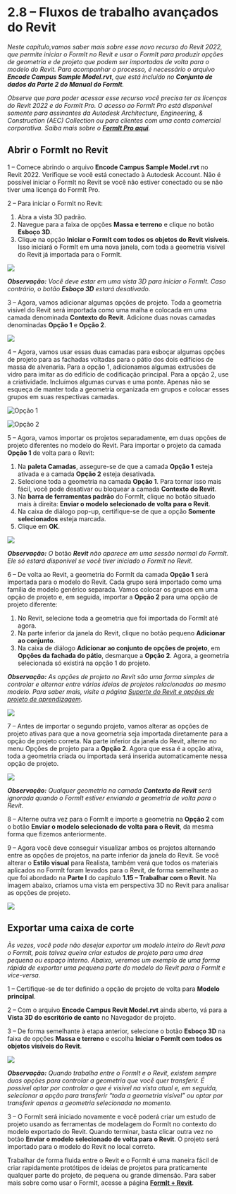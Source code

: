 # 2.8 – Fluxos de trabalho avançados do Revit

_Neste capítulo,vamos saber mais sobre esse novo recurso do Revit 2022, que permite iniciar o FormIt no Revit e usar o FormIt para produzir opções de geometria e de projeto que podem ser importadas de volta para o modelo do Revit. Para acompanhar o processo, é necessário o arquivo_ _**Encode Campus Sample Model.rvt**_, _que está incluído no_ _**Conjunto de dados da Parte 2 do Manual do FormIt**._

_Observe que para poder acessar esse recurso você precisa ter as licenças do Revit 2022 e do FormIt Pro. O acesso ao FormIt Pro está disponível somente para assinantes da Autodesk Architecture, Engineering, & Construction (AEC) Collection ou para clientes com uma conta comercial corporativa. Saiba mais sobre o_ [_**FormIt Pro aqui**_](https://formit.autodesk.com/#pro-callout)_._

## Abrir o FormIt no Revit

1 – Comece abrindo o arquivo **Encode Campus Sample Model.rvt** no Revit 2022. Verifique se você está conectado à Autodesk Account. Não é possível iniciar o FormIt no Revit se você não estiver conectado ou se não tiver uma licença do FormIt Pro.

2 – Para iniciar o FormIt no Revit:

1. Abra a vista 3D padrão.
2. Navegue para a faixa de opções **Massa e terreno** e clique no botão **Esboço 3D**.
3. Clique na opção **Iniciar o FormIt com todos os objetos do Revit visíveis**. Isso iniciará o FormIt em uma nova janela, com toda a geometria visível do Revit já importada para o FormIt.

![](<../../.gitbook/assets/0 (22).png>)

_**Observação:**_ _Você deve estar em uma vista 3D para iniciar o FormIt. Caso contrário, o botão_ _**Esboço 3D**_ _estará desativado._

3 – Agora, vamos adicionar algumas opções de projeto. Toda a geometria visível do Revit será importada como uma malha e colocada em uma camada denominada **Contexto do Revit**. Adicione duas novas camadas denominadas **Opção 1** e **Opção 2**.

![](<../../.gitbook/assets/1 (23) (1).png>)

4 – Agora, vamos usar essas duas camadas para esboçar algumas opções de projeto para as fachadas voltadas para o pátio dos dois edifícios de massa de alvenaria. Para a opção 1, adicionamos algumas extrusões de vidro para imitar as do edifício de codificação principal. Para a opção 2, use a criatividade. Incluímos algumas curvas e uma ponte. Apenas não se esqueça de manter toda a geometria organizada em grupos e colocar esses grupos em suas respectivas camadas.

![Opção 1](<../../.gitbook/assets/2 (23) (1).png>)

![Opção 2](<../../.gitbook/assets/3 (20) (1).png>)

5 – Agora, vamos importar os projetos separadamente, em duas opções de projeto diferentes no modelo do Revit. Para importar o projeto da camada **Opção 1** de volta para o Revit:

1. Na **paleta Camadas**, assegure-se de que a camada **Opção 1** esteja ativada e a camada **Opção 2** esteja desativada.
2. Selecione toda a geometria na camada **Opção 1**. Para tornar isso mais fácil, você pode desativar ou bloquear a camada **Contexto do Revit**.
3. Na **barra de ferramentas padrão** do FormIt, clique no botão situado mais à direita: **Enviar o modelo selecionado de volta para o Revit**.
4. Na caixa de diálogo pop-up, certifique-se de que a opção **Somente selecionados** esteja marcada.
5. Clique em **OK**.

![](<../../.gitbook/assets/4 (19) (1).png>)

_**Observação:**_ _O_ botão _**Revit**_ _não aparece em uma sessão normal do FormIt. Ele só estará disponível se você tiver iniciado o FormIt no Revit._

6 – De volta ao Revit, a geometria do FormIt da camada **Opção 1** será importada para o modelo do Revit. Cada grupo será importado como uma família de modelo genérico separada. Vamos colocar os grupos em uma opção de projeto e, em seguida, importar a **Opção 2** para uma opção de projeto diferente:

1. No Revit, selecione toda a geometria que foi importada do FormIt até agora.
2. Na parte inferior da janela do Revit, clique no botão pequeno **Adicionar ao conjunto**.
3. Na caixa de diálogo **Adicionar ao conjunto de opções de projeto**, em **Opções da fachada do pátio**, desmarque a **Opção 2**. Agora, a geometria selecionada só existirá na opção 1 do projeto.

_**Observação:**_ _As opções de projeto no Revit são uma forma simples de controlar e alternar entre várias ideias de projetos relacionadas ao mesmo modelo. Para saber mais, visite a página_ [_Suporte do Revit e opções de projeto de aprendizagem_](https://knowledge.autodesk.com/support/revit-products/learn-explore/caas/CloudHelp/cloudhelp/2021/ENU/Revit-Model/files/GUID-D48B1E7E-BC34-414E-85BD-790F199BB2C0-htm.html)_._

![](<../../.gitbook/assets/5 (18).png>)

7 – Antes de importar o segundo projeto, vamos alterar as opções de projeto ativas para que a nova geometria seja importada diretamente para a opção de projeto correta. Na parte inferior da janela do Revit, alterne no menu Opções de projeto para a **Opção 2**. Agora que essa é a opção ativa, toda a geometria criada ou importada será inserida automaticamente nessa opção de projeto.

![](<../../.gitbook/assets/6 (15).png>)

_**Observação:**_ _Qualquer geometria na camada_ _**Contexto do Revit**_ _será ignorada quando o FormIt estiver enviando a geometria de volta para o Revit._

8 – Alterne outra vez para o FormIt e importe a geometria na **Opção 2** com o botão **Enviar o modelo selecionado de volta para o Revit**, da mesma forma que fizemos anteriormente.

9 – Agora você deve conseguir visualizar ambos os projetos alternando entre as opções de projetos, na parte inferior da janela do Revit. Se você alterar o **Estilo visual** para Realista, também verá que todos os materiais aplicados no FormIt foram levados para o Revit, de forma semelhante ao que foi abordado na **Parte I** do capítulo **1.15 – Trabalhar com o Revit**. Na imagem abaixo, criamos uma vista em perspectiva 3D no Revit para analisar as opções de projeto.

![](<../../.gitbook/assets/7 (10).png>)

## Exportar uma caixa de corte

_Às vezes, você pode não desejar exportar um modelo inteiro do Revit para o FormIt, pois talvez queira criar estudos de projeto para uma área pequena ou espaço interno. Abaixo, veremos um exemplo de uma forma rápida de exportar uma pequena parte do modelo do Revit para o FormIt e vice-versa._

1 – Certifique-se de ter definido a opção de projeto de volta para **Modelo principal**.

2 – Com o arquivo **Encode Campus Revit Model.rvt** ainda aberto, vá para a **Vista 3D do escritório de canto** no Navegador de projeto.

3 – De forma semelhante à etapa anterior, selecione o botão **Esboço 3D** na faixa de opções **Massa e terreno** e escolha **Iniciar o FormIt com todos os objetos visíveis do Revit**.

![](<../../.gitbook/assets/8 (10) (1).png>)

_**Observação:**_ _Quando trabalha entre o FormIt e o Revit, existem sempre duas opções para controlar a geometria que você quer transferir. É possível optar por controlar o que é visível na vista atual e, em seguida, selecionar a opção para transferir “toda a geometria visível” ou optar por transferir apenas a geometria selecionada no momento._

3 – O FormIt será iniciado novamente e você poderá criar um estudo de projeto usando as ferramentas de modelagem do FormIt no contexto do modelo exportado do Revit. Quando terminar, basta clicar outra vez no botão **Enviar o modelo selecionado de volta para o Revit**. O projeto será importado para o modelo do Revit no local correto.

Trabalhar de forma fluida entre o Revit e o FormIt é uma maneira fácil de criar rapidamente protótipos de ideias de projetos para praticamente qualquer parte do projeto, de pequena ou grande dimensão. Para saber mais sobre como usar o FormIt, acesse a página [**FormIt + Revit**](https://formit.autodesk.com/page/formit-revit#:\~:text=FormIt%20Groups%20become%20Revit%20Mass,using%20Revit%202018%20and%20newer.).
